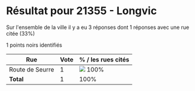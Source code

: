 # Résultat pour 21355 - Longvic

Sur l'ensemble de la ville il y a eu 3 réponses dont 1 réponses avec une rue citée (33%)

1 points noirs identifiés

| Rue | Vote | % / les rues cités|
|-----|------|-------------------|
| Route de Seurre | 1 | <img src="../../img/bar_100.gif" />&nbsp;100%|
| **Total** | 1 | 100%|
